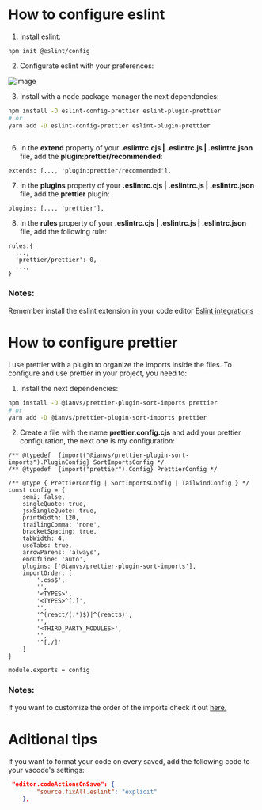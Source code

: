 # How to configure eslint

1. Install eslint:
```
npm init @eslint/config
```

2. Configurate eslint with your preferences:

![image](https://github.com/jarrisondev/how-to-configure-eslint-and-prettier/assets/62910118/573ee570-4cc6-4d01-95a6-836342a0c23f)

3. Install with a node package manager the next dependencies:
```bash
npm install -D eslint-config-prettier eslint-plugin-prettier
# or
yarn add -D eslint-config-prettier eslint-plugin-prettier
```
```js
```

  
6. In the **extend** property of your **.eslintrc.cjs |  .eslintrc.js |  .eslintrc.json** file, add the **plugin:prettier/recommended**:
```
extends: [..., 'plugin:prettier/recommended'],
```
7. In the **plugins** property of your **.eslintrc.cjs |  .eslintrc.js |  .eslintrc.json** file, add the **prettier** plugin:
```
plugins: [..., 'prettier'],
```
8. In the **rules** property of your **.eslintrc.cjs |  .eslintrc.js |  .eslintrc.json** file, add the following rule:
```
rules:{
  ...,
  'prettier/prettier': 0,
  ...,
}
```
### Notes:
Remember install the eslint extension in your code editor [Eslint integrations](https://eslint.org/docs/latest/use/integrations)



# How to configure prettier
I use prettier with a plugin to organize the imports inside the files. To configure and use prettier in your project, you need to:


1. Install the next dependencies:
```bash
npm install -D @ianvs/prettier-plugin-sort-imports prettier
# or
yarn add -D @ianvs/prettier-plugin-sort-imports prettier
```
   
2.  Create a file with the name **prettier.config.cjs** and add your prettier configuration, the next one is my configuration:

```
/** @typedef  {import("@ianvs/prettier-plugin-sort-imports").PluginConfig} SortImportsConfig */
/** @typedef  {import("prettier").Config} PrettierConfig */

/** @type { PrettierConfig | SortImportsConfig | TailwindConfig } */
const config = {
	semi: false,
	singleQuote: true,
	jsxSingleQuote: true,
	printWidth: 120,
	trailingComma: 'none',
	bracketSpacing: true,
	tabWidth: 4,
	useTabs: true,
	arrowParens: 'always',
	endOfLine: 'auto',
	plugins: ['@ianvs/prettier-plugin-sort-imports'],
	importOrder: [
		'.css$',
		'',
		'<TYPES>',
		'<TYPES>^[.]',
		'',
		'^(react/(.*)$)|^(react$)',
		'',
		'<THIRD_PARTY_MODULES>',
		'',
		'^[./]'
	]
}

module.exports = config
```
### Notes:
If you want to customize the order of the imports check it out [here.](https://www.npmjs.com/package/@ianvs/prettier-plugin-sort-imports)

   
# Aditional tips
If you want to format your code on every saved, add the following code to your vscode's settings:
```json
 "editor.codeActionsOnSave": {
        "source.fixAll.eslint": "explicit"
    },
```
